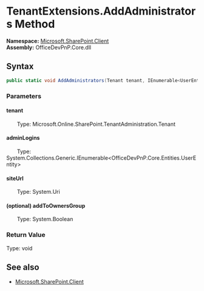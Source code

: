 # TenantExtensions.AddAdministrators Method  
  

**Namespace:** [Microsoft.SharePoint.Client](Microsoft.SharePoint.Client.md)  
**Assembly:** OfficeDevPnP.Core.dll  
## Syntax
```C#
public static void AddAdministrators(Tenant tenant, IEnumerable<UserEntity> adminLogins, Uri siteUrl, Boolean addToOwnersGroup)
```
### Parameters
#### tenant  
&emsp;&emsp;Type: Microsoft.Online.SharePoint.TenantAdministration.Tenant  

#### adminLogins  
&emsp;&emsp;Type: System.Collections.Generic.IEnumerable<OfficeDevPnP.Core.Entities.UserEntity>  

#### siteUrl  
&emsp;&emsp;Type: System.Uri  

#### (optional) addToOwnersGroup  
&emsp;&emsp;Type: System.Boolean  

### Return Value
Type: void  

## See also
- [Microsoft.SharePoint.Client](Microsoft.SharePoint.Client.md)
